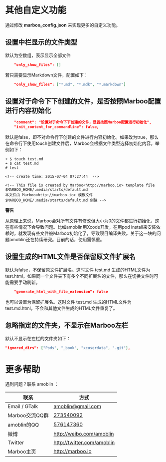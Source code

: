 # 其他自定义功能
<!-- create time: 2014-12-07 19:00:20  -->

通过修改 **marboo_config.json** 来实现更多的自定义功能。

## 设置中栏显示的文件类型

默认为空数组，表示显示全部文件

```json
    "only_show_files": []
```

若只需要显示Markdown文件，配置如下：

```json
    "only_show_files": ["*.md", "*.mdk", "*.markdown"]
```

## 设置对于命令下下创建的文件，是否按照Marboo配置进行内容初始化

```json
    "comment": "设置对于命令下下创建的文件，是否按照Marboo配置进行初始化",
    "init_content_for_commandline": false,
```

默认是false，即不对命令行下创建的文件进行内容初始化。如果改为true，那么在命令行下使用touch创建文件后，Marboo会根据文件类型选择初始化内容。举例如下：

    ➜ $ touch test.md
    ➜ $ cat test.md
    # test
    
    <!-- create time: 2015-07-04 07:27:44  -->
    
    <!-- This file is created by Marboo<http://marboo.io> template file $MARBOO_HOME/.media/starts/default.md
    本文件由 Marboo<http://marboo.io> 模板文件 $MARBOO_HOME/.media/starts/default.md 创建 -->

**警告**

从原理上来说，Marboo会对所有文件有修改但大小为0的文件都进行初始化，这在有些情况下会导致问题。比如amoblin用Xcode开发，在用pod install来安装依赖时，就发现有些文件被Marboo初始化了，导致项目编译失败。关于这一块的问题amoblin还在持续研究。目前的话，使用需慎重。

## 设置生成的HTML文件是否保留原文件扩展名

默认为false，不保留原文件扩展名。这时文件 test.md 生成的HTML文件为 test.html。如果同一个文件夹下有多个不同扩展名的文件，那么在切换文件时可能需要手动刷新。

```json
    "generate_html_with_file_extension": false
```

也可以设置为保留扩展名。这时文件 test.md 生成的HTML文件为 test.md.html，不会和其他文件生成的HTML文件重复了。

## 忽略指定的文件夹，不显示在Marboo左栏

默认不显示在左栏的文件夹如下：

```json
"ignored_dirs": ["Pods", "_book", "xcuserdata", ".git"],
```

# 更多帮助

遇到问题？联系 amoblin ：

| 联系 | 方式 |
|-----|------|
| Email / GTalk | <amoblin@gmail.com> |
| Marboo交流QQ群 | [273540092](qq://273540092) |
| amoblin的QQ | [576147360](qq://576147360) |
| 微博 | <http://weibo.com/amoblin> |
| Twitter | <http://twitter.com/amoblin> |
| Marboo主页 | <http://marboo.io> |
